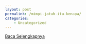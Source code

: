 ```yaml
---
layout: post
permalink: /mimpi-jatuh-itu-kenapa/
categories:
    - Uncategorized
---
```


[Baca Selengkapnya](/06)